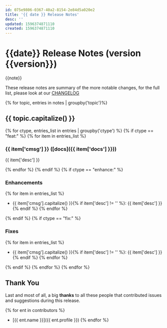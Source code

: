 ```yaml
---
id: 075e9806-0367-40a2-8154-2e84d5a020e2
title: '{{ date }} Release Notes'
desc: ''
updated: 1596374871110
created: 1596374871110
---
```


# {{date}} Release Notes (version {{version}})

{{note}}

These release notes are summary of the more notable changes, for the full list, please look at our [CHANGELOG](https://github.com/dendronhq/dendron/blob/master/CHANGELOG.md)


{% for topic, entries in notes | groupby('topic')%}
## {{ topic.capitalize() }}
{% for ctype, entries_list in entries | groupby('ctype') %}
{% if ctype == "feat:" %}
{% for item in entries_list %}
### {{ item['cmsg'] }} ([docs]({{ item['docs'] }}))

{{ item['desc'] }}

{% endfor %}
{% endif %}
{% if ctype == "enhance:" %}
### Enhancements
{% for item in entries_list %}
- {{ item['cmsg'].capitalize() }}{% if item['desc'] != '' %}: {{ item['desc'] }} {% endif %} 
{% endfor %}

{% endif %}
{% if ctype == "fix:" %}
### Fixes
{% for item in entries_list %}
- {{ item['cmsg'].capitalize() }}{% if item['desc'] != '' %}: {{ item['desc'] }} {% endif %} 
{% endfor %}

{% endif %}
{% endfor %}
{% endfor %}

## Thank You

Last and most of all, a big **thanks** to all these people that contributed issues and suggestions during this release.

{% for ent in contributors %}
- [{{ ent.name }}]({{ ent.profile }})
{% endfor %}